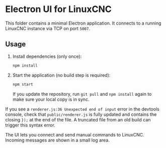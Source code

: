 # Electron UI for LinuxCNC

This folder contains a minimal Electron application. It connects to a running LinuxCNC instance via TCP on port `5007`.

## Usage

1. Install dependencies (only once):
   ```sh
   npm install
   ```
2. Start the application (no build step is required):
   ```sh
   npm start
   ```
   If you update the repository, run `git pull` and `npm install` again to make
   sure your local copy is in sync.

If you see a `renderer.js:36 Unexpected end of input` error in the devtools
console, check that `public/renderer.js` is fully updated and contains the
closing `});` at the end of the file. A truncated file from an old build can
trigger this syntax error.

The UI lets you connect and send manual commands to LinuxCNC. Incoming messages are shown in a small log area.
